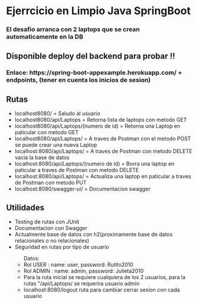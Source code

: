 <h1>Ejerrcicio en Limpio Java SpringBoot</h1>
<h3>El desafio arranca con 2 laptops que se crean automaticamente en la DB</h3>

<h2>Disponible deploy del backend para probar !!</h2>
<h3>Enlace: https://spring-boot-appexample.herokuapp.com/  + endpoints, (tener en cuenta los inicios de sesion)</h3>   

<h2>Rutas</h2>
<ul><li>localhost8080/  = Saludo al usuario</li>
<li>localhost8080/api/Laptops = Retorna lista de laptops con metodo GET</li>
<li>localhost8080/api/Laptops/(numero de id) = Retorna una Laptop en paticular con metodo GET</li>
<li>localhost8080/api/Laptops/ = A traves de Postman con el metodo POST se puede crear una nueva Laptop</li>
<li>localhost:8080/api/Laptops/ = A traves de Postman con metodo DELETE vacia la base de datos</li>
<li>localhost:8080/api/Laptops/(numero de id) = Borra una laptop en paticular a traves de Postman con metodo DELETE</li>
<li>localhost:8080/api/Laptops/ = Actualiza una laptop en paticular a traves de Postman con metodo PUT</li>
<li>localhost:8080/swagger-ui/ = Documentacion swagger</li>
</ul>

<h2>Utilidades</h2>
<ul>
<li>Testing de rutas con JUnit</li>
<li>Documentacion con Swagger</li>
<li>Actualmente base de datos con h2(proximamente base de datos relacionales o no relacionales)</li>
<li>Seguridad en rutas por tipo de usuario</li>
<ul>Datos:
<li>Rol USER : name: user, password: Rutito2010</li>
<li>Rol ADMIN : name: admin, password: Julieta2010</li>
<li>Para la ruta inicial se requiere cualquiera de los 2 usuarios, para la rutas "/api/Laptops/ se requerira usuario admin</li>
<li>localhost:8080/logout ruta para cambiar cerrar sesion con cada usuario</li>
</ul>

</ul>